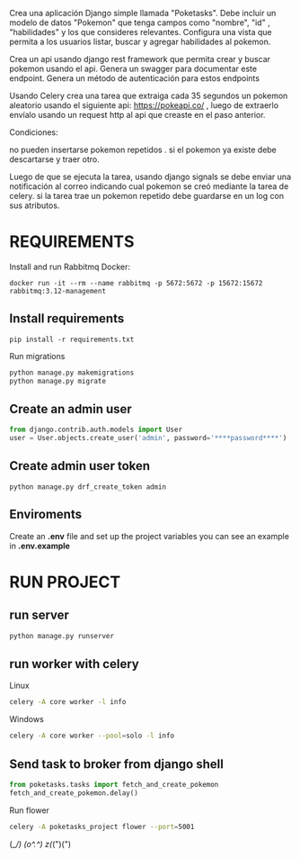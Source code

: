 Crea una aplicación Django simple llamada "Poketasks". Debe incluir un modelo de datos "Pokemon" que tenga campos como "nombre", "id" , "habilidades" y los que consideres relevantes. Configura una vista que permita a los usuarios listar, buscar y agregar habilidades al pokemon.


Crea un api usando django rest framework que permita crear y buscar pokemon usando el api. Genera un swagger para documentar este endpoint. Genera un método de autenticación para estos endpoints


Usando Celery crea una tarea que extraiga cada 35 segundos un pokemon aleatorio usando el siguiente api: https://pokeapi.co/ , luego de extraerlo envíalo usando un request http al api que creaste en el paso anterior.


Condiciones:

no pueden insertarse pokemon repetidos . si el pokemon ya existe debe descartarse y traer otro. 


Luego de que se ejecuta la tarea, usando django signals se debe enviar una notificación al correo indicando cual pokemon se creó mediante la tarea de celery. si la tarea trae un pokemon repetido debe guardarse en un log con sus atributos.

# REQUIREMENTS
Install and run Rabbitmq
Docker:
```
docker run -it --rm --name rabbitmq -p 5672:5672 -p 15672:15672 rabbitmq:3.12-management
```
## Install requirements
```
pip install -r requirements.txt
```

Run migrations
```bash
python manage.py makemigrations
python manage.py migrate
```

## Create an admin user
```python
from django.contrib.auth.models import User
user = User.objects.create_user('admin', password='****password****')
```
## Create admin user token
```
python manage.py drf_create_token admin
```

## Enviroments
Create an **.env** file and set up the project variables you can see an example in **.env.example**

# RUN PROJECT
## run server
```bash
python manage.py runserver
```

## run worker with celery
Linux
```bash
celery -A core worker -l info
```
Windows
```bash
celery -A core worker --pool=solo -l info
```

## Send task to broker from django shell
```python
from poketasks.tasks import fetch_and_create_pokemon
fetch_and_create_pokemon.delay()
```

Run flower
```bash
celery -A poketasks_project flower --port=5001
```

(\__/)
(o^.^)
z(_(")(")